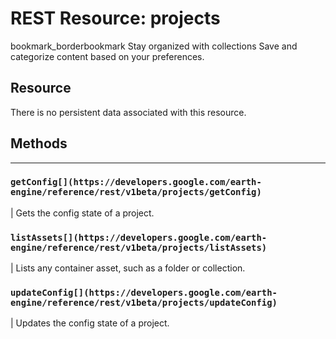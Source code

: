  
#  REST Resource: projects 
bookmark_borderbookmark Stay organized with collections  Save and categorize content based on your preferences. 
## Resource
There is no persistent data associated with this resource.
## Methods  
---  
### `getConfig[](https://developers.google.com/earth-engine/reference/rest/v1beta/projects/getConfig)`
|  Gets the config state of a project.  
### `listAssets[](https://developers.google.com/earth-engine/reference/rest/v1beta/projects/listAssets)`
|  Lists any container asset, such as a folder or collection.  
### `updateConfig[](https://developers.google.com/earth-engine/reference/rest/v1beta/projects/updateConfig)`
|  Updates the config state of a project.  
